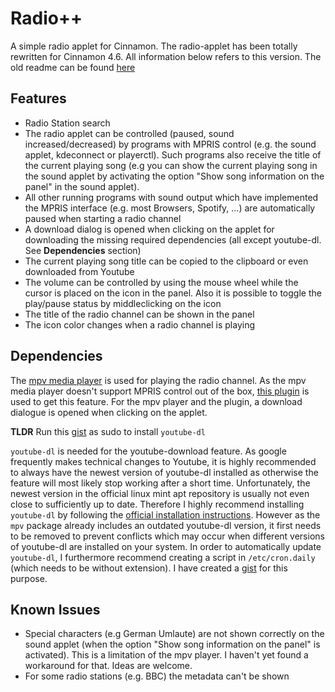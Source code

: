 # Radio++

A simple radio applet for Cinnamon. The radio-applet has been totally rewritten for Cinnamon 4.6. All information below refers to this version. The old readme can be found [here](https://github.com/linuxmint/cinnamon-spices-applets/tree/092e3f889e27dc98ee3734651bd777efb286c95d/radio@driglu4it)

## Features

- Radio Station search
- The radio applet can be controlled (paused, sound increased/decreased) by programs with MPRIS control (e.g. the sound applet, kdeconnect or playerctl). Such programs also receive the title of the current playing song (e.g you can show the current playing song in the sound applet by activating the option "Show song information on the panel" in the sound applet).
- All other running programs with sound output which have implemented the MPRIS interface (e.g. most Browsers, Spotify, ...) are automatically paused when starting a radio channel
- A download dialog is opened when clicking on the applet for downloading the missing required dependencies (all except youtube-dl. See **Dependencies** section)
- The current playing song title can be copied to the clipboard or even downloaded from Youtube
- The volume can be controlled by using the mouse wheel while the cursor is placed on the icon in the panel. Also it is possible to toggle the play/pause status by middleclicking on the icon
- The title of the radio channel can be shown in the panel
- The icon color changes when a radio channel is playing

## Dependencies

The [mpv media player](https://mpv.io) is used for playing the radio channel. As the mpv media player doesn't support MPRIS control out of the box, [this plugin](https://github.com/hoyon/mpv-mpris) is used to get this feature. For the mpv player and the plugin, a download dialogue is opened when clicking on the applet.

**TLDR** Run this [gist](https://gist.github.com/jonath92/0f6bf4606bc8a34be1bb0826c99b73d1) as sudo to install `youtube-dl`

`youtube-dl` is needed for the youtube-download feature. As google frequently makes technical changes to Youtube, it is highly recommended to always have the newest version of youtube-dl installed as otherwise the feature will most likely stop working after a short time. Unfortunately, the newest version in the official linux mint apt repository is usually not even close to sufficiently up to date. Therefore I highly recommend installing `youtube-dl` by following the [official installation instructions](https://github.com/ytdl-org/youtube-dl#installation). However as the `mpv` package already includes an outdated youtube-dl version, it first needs to be removed to prevent conflicts which may occur when different versions of youtube-dl are installed on your system. In order to automatically update `youtube-dl`, I furthermore recommend creating a script in `/etc/cron.daily` (which needs to be without extension). I have created a [gist](https://gist.github.com/jonath92/0f6bf4606bc8a34be1bb0826c99b73d1) for this purpose.

## Known Issues

- Special characters (e.g German Umlaute) are not shown correctly on the sound applet (when the option "Show song information on the panel" is activated). This is a limitation of the mpv player. I haven't yet found a workaround for that. Ideas are welcome.
- For some radio stations (e.g. BBC) the metadata can't be shown
